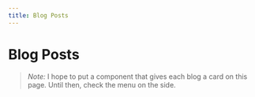 ```yaml
---
title: Blog Posts
---
```

# Blog Posts

> *Note:* I hope to put a component that gives each blog a card on this page. Until then, check the menu on the side.
